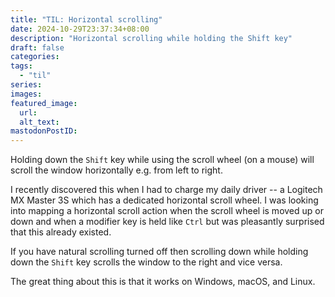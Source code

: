 ```yaml
---
title: "TIL: Horizontal scrolling"
date: 2024-10-29T23:37:34+08:00
description: "Horizontal scrolling while holding the Shift key"
draft: false
categories:
tags:
  - "til"
series:
images:
featured_image:
  url:
  alt_text:
mastodonPostID:
---
```


Holding down the `Shift` key while using the scroll wheel (on a mouse) will scroll the window horizontally e.g. from left to right.

I recently discovered this when I had to charge my daily driver -- a Logitech MX Master 3S which has a dedicated horizontal scroll wheel. I was looking into mapping a horizontal scroll action when the scroll wheel is moved up or down and when a modifier key is held like `Ctrl` but was pleasantly surprised that this already existed.

If you have natural scrolling turned off then scrolling down while holding down the `Shift` key scrolls the window to the right and vice versa.

The great thing about this is that it works on Windows, macOS, and Linux.
